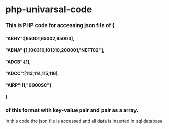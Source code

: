 # php-univarsal-code
<h3> This is PHP code for accessing json file of {<h3>
<h4>"ABHY":[65001,65002,65003],</h4>
<h4>"ABNA":[1,100310,101310,200001,"NEFT02"],</h4>
<h4>"ADCB":[1],</h4>
<h4>"ADCC":[113,114,115,116],</h4>
<h4>"AIRP":[1,"0000SC"]</h4>
<h4>}</h4>
<h3>of this format with key-value pair and pair as a array.</h3>
<p>In this code the json file is accessed and all data is inserted in sql database.</p>
